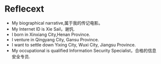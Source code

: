# Reflecext
- My biographical narrative,属于我的传记电影。
- My Internet ID is Xie Sail，谢忛.
- I born in Xinxiang City,Henan Province.
- I venture in Qingyang City, Gansu Province.
- I want to settle down Yixing City, Wuxi City, Jiangsu Province.
- My occupational is qualified Information Security Specialist，合格的信息安全专员.
